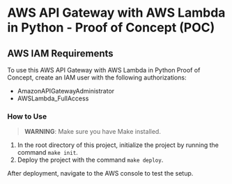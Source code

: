 # AWS API Gateway with AWS Lambda in Python - Proof of Concept (POC)

## AWS IAM Requirements

To use this AWS API Gateway with AWS Lambda in Python Proof of Concept, create an IAM user with the following authorizations:

- AmazonAPIGatewayAdministrator
- AWSLambda_FullAccess

### How to Use

> **WARNING**: Make sure you have Make installed.

1. In the root directory of this project, initialize the project by running the command `make init`.
2. Deploy the project with the command `make deploy`.

After deployment, navigate to the AWS console to test the setup.